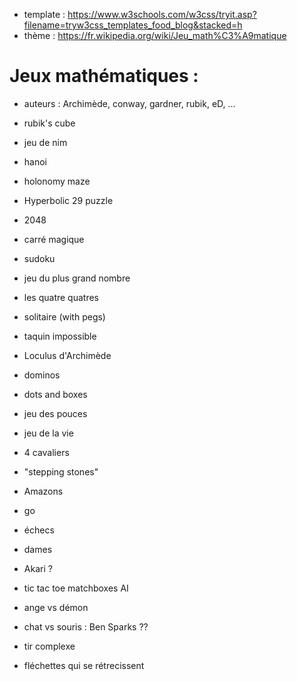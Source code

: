 * template : https://www.w3schools.com/w3css/tryit.asp?filename=tryw3css_templates_food_blog&stacked=h
* thème : https://fr.wikipedia.org/wiki/Jeu_math%C3%A9matique


Jeux mathématiques :
====================

* auteurs : Archimède, conway, gardner, rubik, eD, ...

* rubik's cube
* jeu de nim
* hanoi
* holonomy maze
* Hyperbolic 29 puzzle

* 2048
* carré magique
* sudoku
* jeu du plus grand nombre
* les quatre quatres
* solitaire (with pegs)
* taquin impossible
* Loculus d'Archimède
* dominos
* dots and boxes
* jeu des pouces

* jeu de la vie
* 4 cavaliers
* "stepping stones"
* Amazons
* go
* échecs
* dames
* Akari ?
* tic tac toe matchboxes AI

* ange vs démon
* chat vs souris : Ben Sparks ??
* tir complexe
* fléchettes qui se rétrecissent





